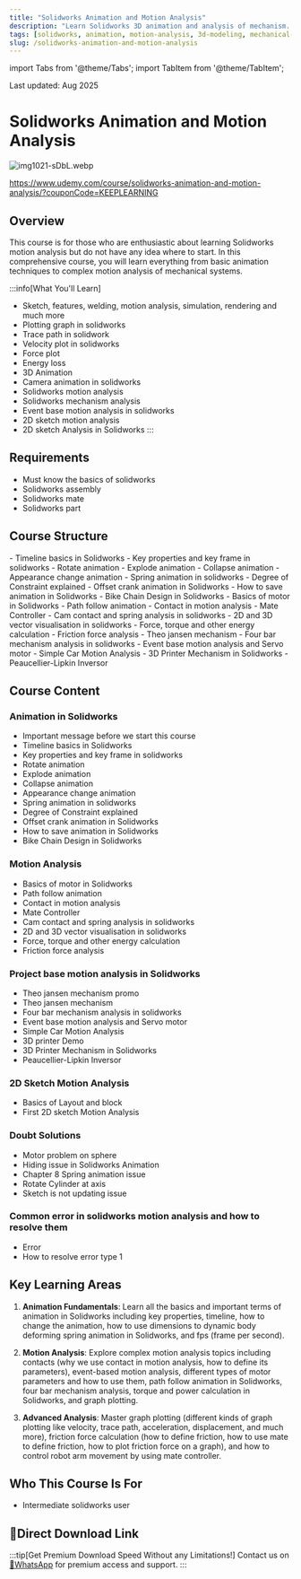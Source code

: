 ```yaml
---
title: "Solidworks Animation and Motion Analysis"
description: "Learn Solidworks 3D animation and analysis of mechanism. Covering sketch, features, welding, motion analysis, simulation, rendering, plotting graphs, trace paths, and velocity plots."
tags: [solidworks, animation, motion-analysis, 3d-modeling, mechanical-design]
slug: /solidworks-animation-and-motion-analysis
---
```


import Tabs from '@theme/Tabs';
import TabItem from '@theme/TabItem';

Last updated: Aug 2025

# Solidworks Animation and Motion Analysis

![img1021-sDbL.webp](https://list.ucards.store/d/img/img1021-sDbL.webp)

https://www.udemy.com/course/solidworks-animation-and-motion-analysis/?couponCode=KEEPLEARNING

## Overview

This course is for those who are enthusiastic about learning Solidworks motion analysis but do not have any idea where to start. In this comprehensive course, you will learn everything from basic animation techniques to complex motion analysis of mechanical systems.

:::info[What You'll Learn]
- Sketch, features, welding, motion analysis, simulation, rendering and much more
- Plotting graph in solidworks
- Trace path in solidwork
- Velocity plot in solidworks
- Force plot
- Energy loss
- 3D Animation
- Camera animation in solidworks
- Solidworks motion analysis
- Solidworks mechanism analysis
- Event base motion analysis in solidworks
- 2D sketch motion analysis
- 2D sketch Analysis in Solidworks
:::

## Requirements

- Must know the basics of solidworks
- Solidworks assembly
- Solidworks mate
- Solidworks part

## Course Structure

<Tabs>
<TabItem value="animation" label="Animation in Solidworks">
- Timeline basics in Solidworks
- Key properties and key frame in solidworks
- Rotate animation
- Explode animation
- Collapse animation
- Appearance change animation
- Spring animation in solidworks
- Degree of Constraint explained
- Offset crank animation in Solidworks
- How to save animation in Solidworks
- Bike Chain Design in Solidworks
</TabItem>
<TabItem value="motion" label="Motion Analysis">
- Basics of motor in Solidworks
- Path follow animation
- Contact in motion analysis
- Mate Controller
- Cam contact and spring analysis in solidworks
- 2D and 3D vector visualisation in solidworks
- Force, torque and other energy calculation
- Friction force analysis
</TabItem>
<TabItem value="projects" label="Project-Based Analysis">
- Theo jansen mechanism
- Four bar mechanism analysis in solidworks
- Event base motion analysis and Servo motor
- Simple Car Motion Analysis
- 3D Printer Mechanism in Solidworks
- Peaucellier-Lipkin Inversor
</TabItem>
</Tabs>

## Course Content

### Animation in Solidworks
- Important message before we start this course
- Timeline basics in Solidworks
- Key properties and key frame in solidworks
- Rotate animation
- Explode animation
- Collapse animation
- Appearance change animation
- Spring animation in solidworks
- Degree of Constraint explained
- Offset crank animation in Solidworks
- How to save animation in Solidworks
- Bike Chain Design in Solidworks

### Motion Analysis
- Basics of motor in Solidworks
- Path follow animation
- Contact in motion analysis
- Mate Controller
- Cam contact and spring analysis in solidworks
- 2D and 3D vector visualisation in solidworks
- Force, torque and other energy calculation
- Friction force analysis

### Project base motion analysis in Solidworks
- Theo jansen mechanism promo
- Theo jansen mechanism
- Four bar mechanism analysis in solidworks
- Event base motion analysis and Servo motor
- Simple Car Motion Analysis
- 3D printer Demo
- 3D Printer Mechanism in Solidworks
- Peaucellier-Lipkin Inversor

### 2D Sketch Motion Analysis
- Basics of Layout and block
- First 2D sketch Motion Analysis

### Doubt Solutions
- Motor problem on sphere
- Hiding issue in Solidworks Animation
- Chapter 8 Spring animation issue
- Rotate Cylinder at axis
- Sketch is not updating issue

### Common error in solidworks motion analysis and how to resolve them
- Error
- How to resolve error type 1

## Key Learning Areas

1. **Animation Fundamentals**: Learn all the basics and important terms of animation in Solidworks including key properties, timeline, how to change the animation, how to use dimensions to dynamic body deforming spring animation in Solidworks, and fps (frame per second).

2. **Motion Analysis**: Explore complex motion analysis topics including contacts (why we use contact in motion analysis, how to define its parameters), event-based motion analysis, different types of motor parameters and how to use them, path follow animation in Solidworks, four bar mechanism analysis, torque and power calculation in Solidworks, and graph plotting.

3. **Advanced Analysis**: Master graph plotting (different kinds of graph plotting like velocity, trace path, acceleration, displacement, and much more), friction force calculation (how to define friction, how to use mate to define friction, how to plot friction force on a graph), and how to control robot arm movement by using mate controller.

## Who This Course Is For

- Intermediate solidworks user


## 🚀Direct Download Link

:::tip[Get Premium Download Speed Without any Limitations!]
Contact us on [💬WhatsApp](https://wa.me/+8613237610083) for premium access and support.
:::
